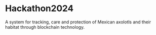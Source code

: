 # Hackathon2024
A system for tracking, care and protection of Mexican axolotls and their habitat through blockchain technology.
